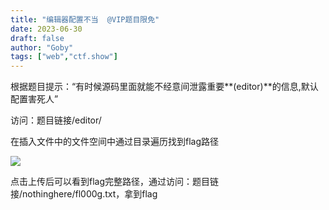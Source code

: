 ```yaml
---
title: "编辑器配置不当  @VIP题目限免"
date: 2023-06-30
draft: false
author: "Goby"
tags: ["web","ctf.show"]
---
```


根据题目提示：“有时候源码里面就能不经意间泄露重要**(editor)**的信息,默认配置害死人”

访问：题目链接/editor/

在插入文件中的文件空间中通过目录遍历找到flag路径

![](/ctf.show/943/1.webp)

点击上传后可以看到flag完整路径，通过访问：题目链接/nothinghere/fl000g.txt，拿到flag